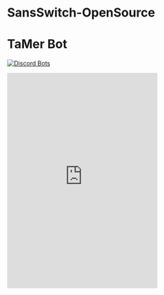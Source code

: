 # SansSwitch-OpenSource

# TaMer Bot

[![Discord Bots](https://discordbots.org/api/widget/450352584302002186.svg)](https://discordbots.org/bot/450352584302002186)

<iframe src="https://canary.discordapp.com/widget?id=440186900825767946&theme=dark" width="350" height="500" allowtransparency="true" frameborder="0"></iframe>

